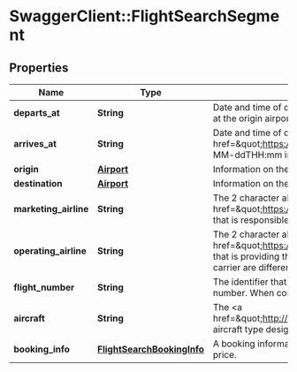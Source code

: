 # SwaggerClient::FlightSearchSegment

## Properties
Name | Type | Description | Notes
------------ | ------------- | ------------- | -------------
**departs_at** | **String** | Date and time of departure at the origin, in <a href=https://en.wikipedia.org/wiki/ISO_8601>ISO</a>;  date format yyyy-MM-ddTHH:mm in the local time at the origin airport | 
**arrives_at** | **String** | Date and time of departure at the destination, in &lt;a href&#x3D;\&quot;https://en.wikipedia.org/wiki/ISO_8601\&quot;&gt;ISO 8601&lt;/a&gt;  date format yyyy-MM-ddTHH:mm in the local time at the destination airport | 
**origin** | [**Airport**](Airport.md) | Information on the origin airport, from which this flight departs | 
**destination** | [**Airport**](Airport.md) | Information on the destination airport, at which this flight arrives | 
**marketing_airline** | **String** | The 2 character alphanumeric &lt;a href&#x3D;\&quot;https://en.wikipedia.org/wiki/Airline_codes\&quot;&gt;IATA airline code&lt;/a&gt; of the airline that is responsible for the traveller this flight | 
**operating_airline** | **String** | The 2 character alphanumeric &lt;a href&#x3D;\&quot;https://en.wikipedia.org/wiki/Airline_codes\&quot;&gt;IATA airline code&lt;/a&gt; of the airline that is providing the aircraft for this flight. Note that in the USA, if the marketing and operating carrier are different, you are legally required to display this in your application. | 
**flight_number** | **String** | The identifier that the airline uses for this flight route. This is most commonly - but not always - a number. When combined with the airline and date, it identifies an individual aircraft&#39;s flight | 
**aircraft** | **String** | The &lt;a href&#x3D;\&quot;http://www.jacanaent.com/JacTechLib/07Aviation/AircraftTypeCodes.txt\&quot;&gt;IATA aircraft type designator&lt;/a&gt; of aircraft that will be used for this flight | [optional] 
**booking_info** | [**FlightSearchBookingInfo**](FlightSearchBookingInfo.md) | A booking information object with additional details about how the quality of this flight at the given price. | 


